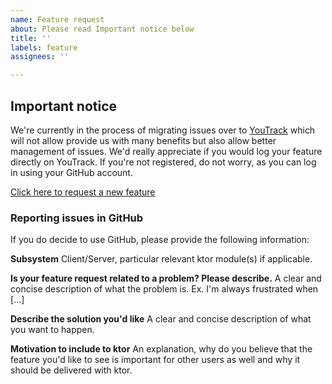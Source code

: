 ```yaml
---
name: Feature request
about: Please read Important notice below
title: ''
labels: feature
assignees: ''

---
```


## Important notice 

We're currently in the process of migrating issues over to [YouTrack](https://youtrack.jetbrains.com/issues/KTOR) which will not allow provide us with many benefits but also allow better management of issues. We'd really appreciate if you would log your feature directly on YouTrack. If you're not registered, do not worry, as you can log in using your GitHub account. 

[Click here to request a new feature](https://youtrack.jetbrains.com/newIssue?project=KTOR)

### Reporting issues in GitHub

If you do decide to use GitHub, please provide the following information:

**Subsystem**
Client/Server, particular relevant ktor module(s) if applicable.

**Is your feature request related to a problem? Please describe.**
A clear and concise description of what the problem is. Ex. I'm always frustrated when [...]

**Describe the solution you'd like**
A clear and concise description of what you want to happen.

**Motivation to include to ktor**
An explanation, why do you believe that the feature you'd like to see is important for other users as well and why it should be delivered with ktor.
